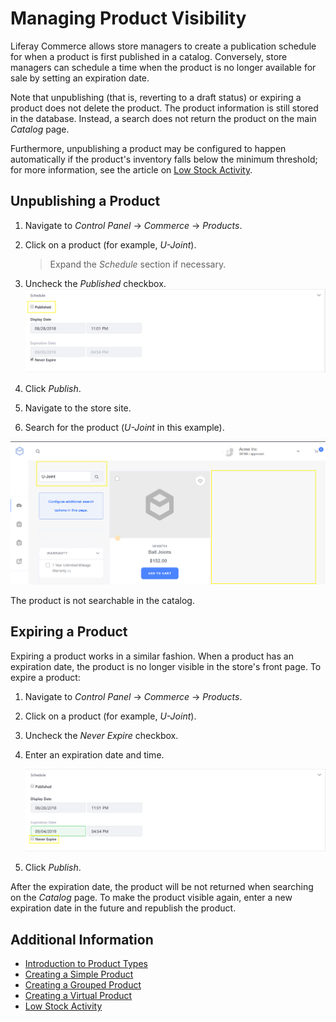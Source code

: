 # Managing Product Visibility

Liferay Commerce allows store managers to create a publication schedule for when a product is first published in a catalog. Conversely, store managers can schedule a time when the product is no longer available for sale by setting an expiration date.

Note that unpublishing (that is, reverting to a draft status) or expiring a product does not delete the product. The product information is still stored in the database. Instead, a search does not return the product on the main _Catalog_ page.

Furthermore, unpublishing a product may be configured to happen automatically if the product's inventory falls below the minimum threshold; for more information, see the article on [Low Stock Activity](./low-stock-activity.md).

## Unpublishing a Product

1. Navigate to _Control Panel_ → _Commerce_ → _Products_.
1. Click on a product (for example, _U-Joint_).
    > Expand the _Schedule_ section if necessary.
1. Uncheck the _Published_ checkbox.
    ![Unchecked Published box](./managing-product-visibility/images/01.png)

1. Click _Publish_.
1. Navigate to the store site.
1. Search for the product (_U-Joint_ in this example).

![Unpublished U-Joint](./managing-product-visibility/images/02.png)

The product is not searchable in the catalog.

## Expiring a Product

Expiring a product works in a similar fashion. When a product has an expiration date, the product is no longer visible in the store's front page. To expire a product:

1. Navigate to _Control Panel_ → _Commerce_ → _Products_.
1. Click on a product (for example, _U-Joint_).
1. Uncheck the _Never Expire_ checkbox.
1. Enter an expiration date and time.

    ![Setting a Product's Expiration Date](./managing-product-visibility/images/03.png)

1. Click _Publish_.

After the expiration date, the product will be not returned when searching on the _Catalog_ page. To make the product visible again, enter a new expiration date in the future and republish the product.

## Additional Information

* [Introduction to Product Types](./introduction-to-product-types.md)
* [Creating a Simple Product](./creating-a-simple-product.md)
* [Creating a Grouped Product](./creating-a-grouped-product.md)
* [Creating a Virtual Product](./creating-a-virtual-product.md)
* [Low Stock Activity](./low-stock-activity.md)